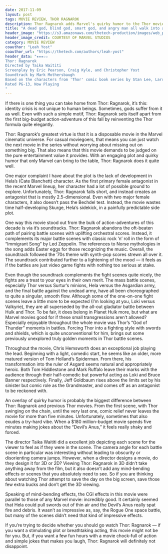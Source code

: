 ```yaml
---
date: 2017-11-09
layout: post
tags: MOVIE REVIEW, THOR RAGNAROK
description: Thor Ragnarok adds Marvel's quirky humor to the Thor movie lineup
title: "A dead god, blind god, smart god, and angry man all walk into a planet..."
header_image: "https://s3.amazonaws.com/thetech-production/images/web_photos/web/8334_ThorRagnarok5994db97c9e39.jpg?1510189355"
header_image_credit: COURTESY OF MARVEL STUDIOS 
category: MOVIE REVIEW
coauthor: "Leah Yost"
coauthor_url: "https://thetech.com/authors/leah-yost"
header_data: "★★★✩✩
Thor: Ragnarok
Directed by Taika Waititi
Screenplay by Eric Pearson, Craig Kyle, and Christopher Yost
Soundtrack by Mark Mothersbaugh
Based on the characters from 'Thor' comic book series by Stan Lee, Larry Lieber, and Jack Kirby
Rated PG-13, Now Playing
"
---
```


If there is one thing you can take home from Thor: Ragnarok, it’s this: identity crisis is not unique to human beings. Sometimes, gods suffer from it as well. <!--break-->Even with such a simple motif, Thor: Ragnarok sets itself apart from the first big-budget action-adventure of this fall by reinventing the Thor formula quite elegantly.

Thor: Ragnarok’s greatest virtue is that it is a disposable movie in the Marvel cinematic universe. For casual moviegoers, that means you can just watch the next movie in the series without worrying about missing out on something big. That also means that this movie demands to be judged on the pure entertainment value it provides. With an engaging plot and quirky humor that only Marvel can bring to the table, Thor: Ragnarok does it quite well.

One major complaint I have about the plot is the lack of development in Hela’s (Cate Blanchett) character. As the first primary female antagonist in the recent Marvel lineup, her character had a lot of possible ground to explore. Unfortunately, Thor: Ragnarok falls short, and instead creates an antagonist that is mostly 2.5-dimensional. Even with two major female characters, it also doesn’t pass the Bechdel test. Instead, the movie wastes time half-developing Skurge, Hela’s sidekick, in a painfully predictable side plot.

One way this movie stood out from the bulk of action-adventures of this decade is via it’s soundtracks. Thor: Ragnarok abandons the oft-beaten path of pairing battle scenes with uplifting orchestral scores. Instead, it complements its major battle scenes with classic rock ’n’ roll in the form of “Immigrant Song” by Led Zeppelin. The references to Norse mythologies in the song adds Easter eggs for those recognizing the music. Overall, the soundtrack followed the ’70s theme with synth-pop scores strewn all over it. The soundtrack contributed further to a lightening of the mood — it feels as if the battles are just video game fights with nothing too serious at stake.

Even though the soundtrack complements the fight scenes quite nicely, the fights are a treat to your eyes in their own merit. The mass battle scenes, especially Thor versus Surtur’s minions, Hela versus the Asgardian army, and the final battle against the undead army, have all been choreographed to quite a singular, smooth flow. Although some of the one-on-one fight scenes leave a little more to be expected (I’m looking at you, Loki versus Valkyrie), they are all superseded by the all-out gladiator battle between Hulk and Thor. To be fair, it does belong in Planet Hulk more, but what are Marvel movies good for if these small transgressions aren’t allowed? Especially enjoyable throughout the whole movie was Thor’s “God of Thunder” moments in battles. Forcing Thor into a fighting style with swords and shields, which is quite unconventional for him, brings out some previously unexplored truly golden moments in Thor battle scenes.

Throughout the movie, Chris Hemsworth does an exceptional job playing the lead. Beginning with a light, comedic start, he seems like an older, more matured version of Tom Holland’s Spiderman. From there, his transformation into the ruler of Asgard seems natural and appropriately heroic. Both Tom Hiddlestone and Mark Ruffalo leave their marks with the audience through their half-comedic but powerful acting as Loki and Bruce Banner respectively. Finally, Jeff Goldbaum rises above the limits set by his sinister but comic role as the Grandmaster, and comes off as an antagonist to be reckoned with.

An overlay of quirky humor is probably the biggest difference between Thor: Ragnarok and previous Thor movies. From the first scene, with Thor swinging on the chain, until the very last one, comic relief never leaves the movie for more than five minutes. Unfortunately, sometimes that also exudes a try-hard vibe. When a $180 million-budget movie spends five minutes making jokes about the “Devil’s Anus,” it feels really shaky and forced.

The director Taika Waititi did a excellent job depicting each scene for the viewer to feel as if they were in the scene. The camera angle for each battle scene in particular was interesting without leading to obscurity or disorienting camera jumps. However, when a director designs a movie, do they design it for 3D or 2D? Viewing Thor: Ragnarok in 3D didn’t take anything away from the film, but it also doesn’t add any mind-bending effects or scenes that you absolutely need to see. So if you are thinking about watching Thor attempt to save the day on the big screen, save those few extra bucks and don’t get the 3D viewing.

Speaking of mind-bending effects, the CGI effects in this movie were parallel to those of any Marvel movie: incredibly good. It certainly seemed that Hela could pull swords out of thin air and the Devil’s Anus really spat fire and debris. It wasn’t as impressive as, say, the Rogue One space battle, but many of the scenes didn’t need that kind of impressive effects.

If you’re trying to decide whether you should go watch Thor: Ragnarok — if you want a stimulating plot or breathtaking acting, this movie might not be for you. But, if you want a few fun hours with a movie chock-full of action and simple jokes that makes you laugh, Thor: Ragnarok will definitely not disappoint.